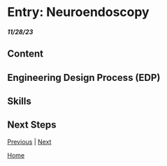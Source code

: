 # Entry: Neuroendoscopy
##### 11/28/23

## Content 


## Engineering Design Process (EDP)


## Skills 


## Next Steps

[Previous](entry03.md) | [Next](entry05.md)

[Home](../README.md)
